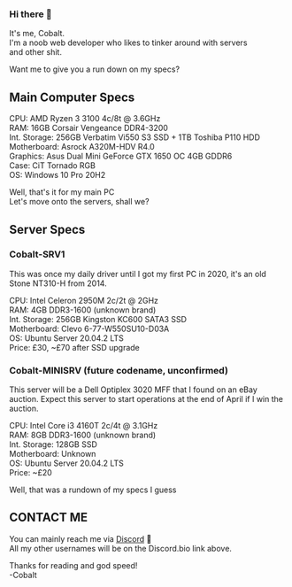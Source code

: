 ### Hi there 👋

It's me, Cobalt.  
I'm a noob web developer who likes to tinker around with servers  
and other shit.  

Want me to give you a run down on my specs?  

## Main Computer Specs  

CPU: AMD Ryzen 3 3100 4c/8t @ 3.6GHz  
RAM: 16GB Corsair Vengeance DDR4-3200  
Int. Storage: 256GB Verbatim Vi550 S3 SSD + 1TB Toshiba P110 HDD  
Motherboard: Asrock A320M-HDV R4.0  
Graphics: Asus Dual Mini GeForce GTX 1650 OC 4GB GDDR6  
Case: CiT Tornado RGB  
OS: Windows 10 Pro 20H2  

Well, that's it for my main PC  
Let's move onto the servers, shall we?  

## Server Specs  

### Cobalt-SRV1

This was once my daily driver until I got my first PC in 2020, it's an old Stone NT310-H from 2014.  

CPU: Intel Celeron 2950M 2c/2t @ 2GHz  
RAM: 4GB DDR3-1600 (unknown brand)  
Int. Storage: 256GB Kingston KC600 SATA3 SSD  
Motherboard: Clevo 6-77-W550SU10-D03A  
OS: Ubuntu Server 20.04.2 LTS  
Price: £30, ~£70 after SSD upgrade 

### Cobalt-MINISRV (future codename, unconfirmed)  

This server will be a Dell Optiplex 3020 MFF that I found on an eBay auction. Expect this server to start operations at the end of April if I win the auction.  

CPU: Intel Core i3 4160T 2c/4t @ 3.1GHz  
RAM: 8GB DDR3-1600 (unknown brand)  
Int. Storage: 128GB SSD  
Motherboard: Unknown  
OS: Ubuntu Server 20.04.2 LTS  
Price: ~£20  

Well, that was a rundown of my specs I guess

## CONTACT ME

You can mainly reach me via [Discord](dsc.bio/criterion4101) :speech_balloon:  
All my other usernames will be on the Discord.bio link above.  

Thanks for reading and god speed!  
-Cobalt  
